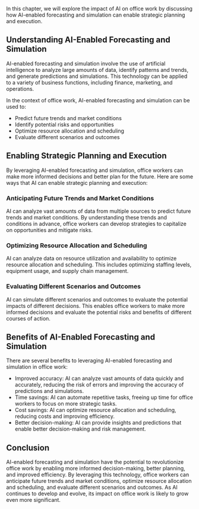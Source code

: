
In this chapter, we will explore the impact of AI on office work by discussing how AI-enabled forecasting and simulation can enable strategic planning and execution.

Understanding AI-Enabled Forecasting and Simulation
---------------------------------------------------

AI-enabled forecasting and simulation involve the use of artificial intelligence to analyze large amounts of data, identify patterns and trends, and generate predictions and simulations. This technology can be applied to a variety of business functions, including finance, marketing, and operations.

In the context of office work, AI-enabled forecasting and simulation can be used to:

* Predict future trends and market conditions
* Identify potential risks and opportunities
* Optimize resource allocation and scheduling
* Evaluate different scenarios and outcomes

Enabling Strategic Planning and Execution
-----------------------------------------

By leveraging AI-enabled forecasting and simulation, office workers can make more informed decisions and better plan for the future. Here are some ways that AI can enable strategic planning and execution:

### Anticipating Future Trends and Market Conditions

AI can analyze vast amounts of data from multiple sources to predict future trends and market conditions. By understanding these trends and conditions in advance, office workers can develop strategies to capitalize on opportunities and mitigate risks.

### Optimizing Resource Allocation and Scheduling

AI can analyze data on resource utilization and availability to optimize resource allocation and scheduling. This includes optimizing staffing levels, equipment usage, and supply chain management.

### Evaluating Different Scenarios and Outcomes

AI can simulate different scenarios and outcomes to evaluate the potential impacts of different decisions. This enables office workers to make more informed decisions and evaluate the potential risks and benefits of different courses of action.

Benefits of AI-Enabled Forecasting and Simulation
-------------------------------------------------

There are several benefits to leveraging AI-enabled forecasting and simulation in office work:

* Improved accuracy: AI can analyze vast amounts of data quickly and accurately, reducing the risk of errors and improving the accuracy of predictions and simulations.
* Time savings: AI can automate repetitive tasks, freeing up time for office workers to focus on more strategic tasks.
* Cost savings: AI can optimize resource allocation and scheduling, reducing costs and improving efficiency.
* Better decision-making: AI can provide insights and predictions that enable better decision-making and risk management.

Conclusion
----------

AI-enabled forecasting and simulation have the potential to revolutionize office work by enabling more informed decision-making, better planning, and improved efficiency. By leveraging this technology, office workers can anticipate future trends and market conditions, optimize resource allocation and scheduling, and evaluate different scenarios and outcomes. As AI continues to develop and evolve, its impact on office work is likely to grow even more significant.

